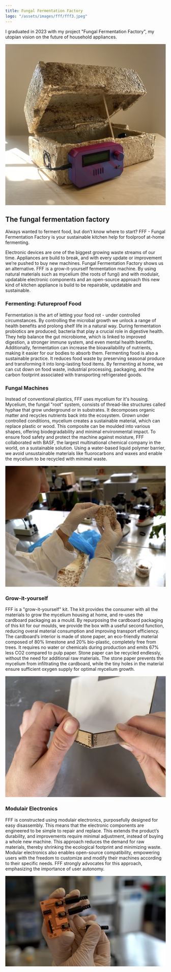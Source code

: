 ```yaml
---
title: Fungal Fermentation Factory
logo: "/assets/images/fff/fff3.jpeg"
---
```


I graduated in 2023 with my project "Fungal Fermentation Factory", my utopian vision on the future of household appliances. 

<img class="img-post" src="/assets/images/fff/fff3.jpeg">

## The fungal fermentation factory
Always wanted to ferment food, but don’t know where to start? FFF - Fungal Fermentation Factory is your sustainable kitchen help for foolproof at-home fermenting.

Electronic devices are one of the biggest growing waste streams of our time. Appliances are build to break, and with every update or improvement we’re pushed to buy new machines. Fungal Fermentation Factory shows us an alternative. FFF is a grow-it-yourself fermentation machine. By using natural materials such as mycelium (the roots of fungi) and with modulair, updatable electronic components and an open-source approach this new kind of kitchen appliance is build to be repairable, updatable and sustainable.

### Fermenting: Futureproof Food
Fermentation is the art of letting your food rot - under controlled circumstances. By controlling the microbal growth we unlock a range of health benefits and prolong shelf life in a natural way. During fermentation probiotics are produced; bacteria that play a crucial role in digestive health. They help balance the gut microbiome, which is linked to improved digestion, a stronger immune system, and even mental health benefits. Additionally, fermentation can increase the bioavailability of nutrients, making it easier for our bodies to absorb them. Fermenting food is also a sustainable practice. It reduces food waste by preserving seasonal produce and transforming it into long-lasting food items. By fermenting at home, we can cut down on food waste, industrial processing, packaging, and the carbon footprint associated with transporting refrigerated goods.

### Fungal Machines
Instead of conventional plastics, FFF uses mycelium for it's housing. Mycelium, the fungal "root" system, consists of thread-like structures called hyphae that grow underground or in substrates. It decomposes organic matter and recycles nutrients back into the ecosystem. Grown under controlled conditions, mycelium creates a sustainable material, which can replace plastic or wood. This composite can be moulded into various shapes, offering biodegradability and minimal environmental impact. To ensure food safety and protect the machine against moisture, FFF collaborated with BASF, the largest multinational chemical company in the world, on a sustainable solution. Using a water-based liquid polymer barrier, we avoid unsustainable materials like fluorocarbons and waxes and enable the mycelium to be recycled with minimal waste. 

<img class="img-post" src="/assets/images/fff/fff1.jpeg">

### Grow-it-yourself
FFF is a "grow-it-yourself" kit. The kit provides the consumer with all the materials to grow the mycelium housing at home, and re-uses the cardboard packaging as a mould. By repurposing the cardboard packaging of this kit for our moulds, we provide the box with a useful second function, reducing overal material consumption and improving transport efficiency. The cardboard’s interior is made of stone paper, an eco-friendly material composed of 80% limestone and 20% bio-plastic, completely free from trees. It requires no water or chemicals during production and emits 67% less CO2 compared to pulp paper. Stone paper can be recycled endlessly, without the need for additional raw materials. The stone paper prevents the mycelium from infiltrating the cardboard, while the tiny holes in the material ensure sufficient oxygen supply for optimal mycelium growth.

<img class="img-post" src="/assets/images/fff/fff5.jpeg">

### Modulair Electronics
FFF is constructed using modulair electronics, purposefully designed for easy disassembly. This means that the electronic components are engineered to be simple to repair and replace. This extends the product’s durability, and improvements require minimal adjustment, instead of buying a whole new machine. This approach reduces the demand for raw materials, thereby shrinking the ecological footprint and minimizing waste. Modular electronics also enables open-source compatibility, empowering users with the freedom to customize and modify their machines according to their specific needs. FFF strongly advocates for this approach, emphasizing the importance of user autonomy. 

<img class="img-post" src="/assets/images/fff/fff4.jpeg">